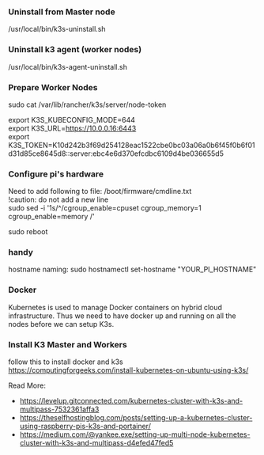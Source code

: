 ### Uninstall from Master node  
/usr/local/bin/k3s-uninstall.sh

### Uninstall k3 agent (worker nodes)  
/usr/local/bin/k3s-agent-uninstall.sh


### Prepare Worker Nodes  
sudo cat /var/lib/rancher/k3s/server/node-token  

export K3S_KUBECONFIG_MODE=644  
export K3S_URL=https://10.0.0.16:6443  
export K3S_TOKEN=K10d242b3f69d254128eac1522cbe0bc03a06a0b6f45f0b6f01d31d85ce8645d8::server:ebc4e6d370efcdbc6109d4be036655d5  


### Configure pi's hardware
Need to add following to file: /boot/firmware/cmdline.txt  
!caution: do not add a new line  
sudo sed -i '1s/^/cgroup_enable=cpuset cgroup_memory=1 cgroup_enable=memory /'   

sudo reboot  
  
### handy
hostname naming:
sudo hostnamectl set-hostname "YOUR_PI_HOSTNAME"  

### Docker  
Kubernetes is used to manage Docker containers on hybrid cloud infrastructure. Thus we need to have docker up and running on all the nodes before we can setup K3s.  

### Install K3 Master and Workers  
follow this to install docker and k3s  
https://computingforgeeks.com/install-kubernetes-on-ubuntu-using-k3s/  



Read More:  
  - https://levelup.gitconnected.com/kubernetes-cluster-with-k3s-and-multipass-7532361affa3  
  - https://theselfhostingblog.com/posts/setting-up-a-kubernetes-cluster-using-raspberry-pis-k3s-and-portainer/   
  - https://medium.com/@yankee.exe/setting-up-multi-node-kubernetes-cluster-with-k3s-and-multipass-d4efed47fed5  

